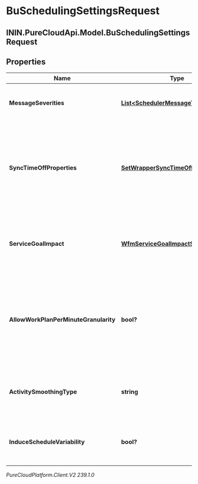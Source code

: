# BuSchedulingSettingsRequest

## ININ.PureCloudApi.Model.BuSchedulingSettingsRequest

## Properties

|Name | Type | Description | Notes|
|------------ | ------------- | ------------- | -------------|
| **MessageSeverities** | [**List&lt;SchedulerMessageTypeSeverity&gt;**](SchedulerMessageTypeSeverity) | Schedule generation message severity configuration | [optional] |
| **SyncTimeOffProperties** | [**SetWrapperSyncTimeOffProperty**](SetWrapperSyncTimeOffProperty) | Synchronize set of time off properties from scheduled activities to time off requests when the schedule is published. | [optional] |
| **ServiceGoalImpact** | [**WfmServiceGoalImpactSettings**](WfmServiceGoalImpactSettings) | Configures the max percent increase and decrease of service goals for this business unit | [optional] |
| **AllowWorkPlanPerMinuteGranularity** | **bool?** | Indicates whether or not per minute granularity for scheduling will be enabled for this business unit. Defaults to false. | [optional] |
| **ActivitySmoothingType** | **string** | The activity smoothing type for schedule generation in this business unit | [optional] |
| **InduceScheduleVariability** | **bool?** | Indicates whether to provide variability in schedule generation | [optional] |



_PureCloudPlatform.Client.V2 239.1.0_
